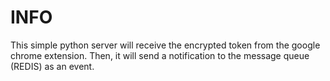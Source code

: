 # INFO

This simple python server will receive the encrypted token from the google chrome extension. Then, it will send a notification to the message queue (REDIS) as an event.
